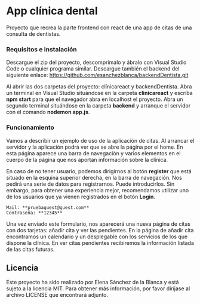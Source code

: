 # App clínica dental
Proyecto que recrea la parte frontend con react de una app de citas de una consulta de dentistas. 

### Requisitos e instalación 
Descargue el zip del proyecto, descomprímalo y ábralo con Visual Studio Code o cualquier programa similar.
Descargue también el backend del siguiente enlace: https://github.com/esanchezblanca/backendDentista.git

Al abrir las dos carpetas del proyecto: clínicareact y backendDentista.
Abra un terminal en Visual Studio situándose en la carpeta **clinicareact** y escriba **npm start** para que el navegador abra en localhost el proyecto. Abra un segundo terminal situándose en la carpeta **backend** y arranque el servidor con el comando **nodemon app.js**.

### Funcionamiento
Vamos a describir un ejemplo de uso de la aplicación de citas.
Al arrancar el servidor y la aplicación podrá ver que se abre la página por el home. En esta página aparece una barra de navegación y varios elementos en el cuerpo de la página que nos aportan información sobre la clínica.

En caso de no tener usuario, podemos dirigirnos al botón **register** que está situado en la esquina superior derecha, en la barra de navegación. Nos pedirá una serie de datos para registrarnos. Puede introducirlos.
Sin embargo, para obtener una experiencia mejor, recomendamos utilizar uno de los usuarios que ya vienen registrados en el botón **Login**.


	Mail: **pruebaguest@guest.com**
	Contraseña: **12345**

Una vez enviado este formulario, nos aparecerá una nueva página de citas con dos tarjetas: añadir cita y ver las pendientes.
En la página de añadir cita encontramos un calendario y un desplegable con los servicios de los que dispone la clínica.
En ver citas pendientes recibiremos la información listada de las citas futuras.

## Licencia 

Este proyecto ha sido realizado por Elena Sánchez de la Blanca y está sujeto a la licencia MIT. Para obtener más información, por favor diríjase al archivo LICENSE que encontrará adjunto.
